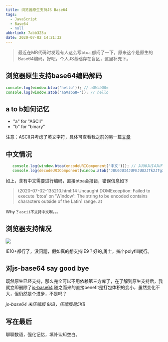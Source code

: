 ```yaml
---
title: 浏览器原生支持JS Base64
tags:
  - JavaScript
  - Base64
  - null
abbrlink: 7abb323a
date: 2020-07-02 14:21:32
---
```

> 最近在MR代码时发现有人这么写`btoa`,郁闷了一下，原来这个是原生的Base64编码，好吧，个人JS基础存在盲区，这里补充下。

## 浏览器原生支持base64编码解码


```js
console.log(window.btoa('hello')); // aGVsbG8=
console.log(window.atob('aGVsbG8=')); // hello
```

## a to b如何记忆

- "a" for "ASCII"
-  "b" for "binary"
 
注意：ASCII只考虑了英文字符，具体可查看我之前的另一篇[文章](https://1991421.cn/2020/05/09/4d28b2a7/)

## 中文情况

```js
   console.log(window.btoa(encodeURIComponent('中文'))); // JUU0JUI4JUFEJUU2JTk2JTg3
   console.log(decodeURIComponent(window.atob('JUU0JUI4JUFEJUU2JTk2JTg3'))); // 中文
```
 如上，含有中文需要进行编码，直接btoa会报错，错误信息如下
 
> t2020-07-02-135210.html:14 Uncaught DOMException: Failed to execute 'btoa' on 'Window': The string to be encoded contains characters outside of the Latin1 range.
    at

Why？`ascii不支持中文啊。。。`

## 浏览器支持情况

![](https://static.1991421.cn/2020/2020-07-02-144126.jpeg)

IE10+都行了，没问题，假如真的想支持IE9？好的,勇士，搞个polyfill就行。

## 对js-base64 say good bye 
既然原生已经支持，那么完全可以不用依赖第三方库了，在了解到原生支持后，我就立即删除了[js-base64](https://github.com/dankogai/js-base64),随之而来的直接benefit是打包体积的变小，虽然变化不大，但仍然是个进步，不是吗？

*js-base64 未压缩版 8KB，压缩版是5KB*

## 写在最后
聊聊数语，强化记忆，填补认知空白。

